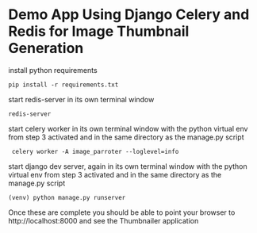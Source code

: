 # Demo App Using Django Celery and Redis for Image Thumbnail Generation

install python requirements

```
pip install -r requirements.txt
```

start redis-server in its own terminal window

```
redis-server
```

start celery worker in its own terminal window with the python virtual env from step 3 activated and in the same directory as the manage.py script

```
 celery worker -A image_parroter --loglevel=info
```

start django dev server, again in its own terminal window with the python virtual env from step 3 activated and in the same directory as the manage.py script

```
(venv) python manage.py runserver
```

Once these are complete you should be able to point your browser to http://localhost:8000 and see the Thumbnailer application
